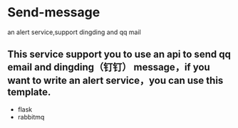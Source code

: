 # Send-message
an alert service,support dingding and qq mail
## This service support you to use an api to send qq email and dingding（钉钉） message，if you want to write an alert service，you can use this template.
- flask 
- rabbitmq
